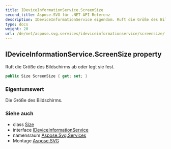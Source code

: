 ```yaml
---
title: IDeviceInformationService.ScreenSize
second_title: Aspose.SVG für .NET-API-Referenz
description: IDeviceInformationService eigendom. Ruft die Größe des Bildschirms ab oder legt sie fest.
type: docs
weight: 20
url: /de/net/aspose.svg.services/ideviceinformationservice/screensize/
---
```

## IDeviceInformationService.ScreenSize property

Ruft die Größe des Bildschirms ab oder legt sie fest.

```csharp
public Size ScreenSize { get; set; }
```

### Eigentumswert

Die Größe des Bildschirms.

### Siehe auch

* class [Size](../../../aspose.svg.drawing/size/)
* interface [IDeviceInformationService](../)
* namensraum [Aspose.Svg.Services](../../ideviceinformationservice/)
* Montage [Aspose.SVG](../../../)


